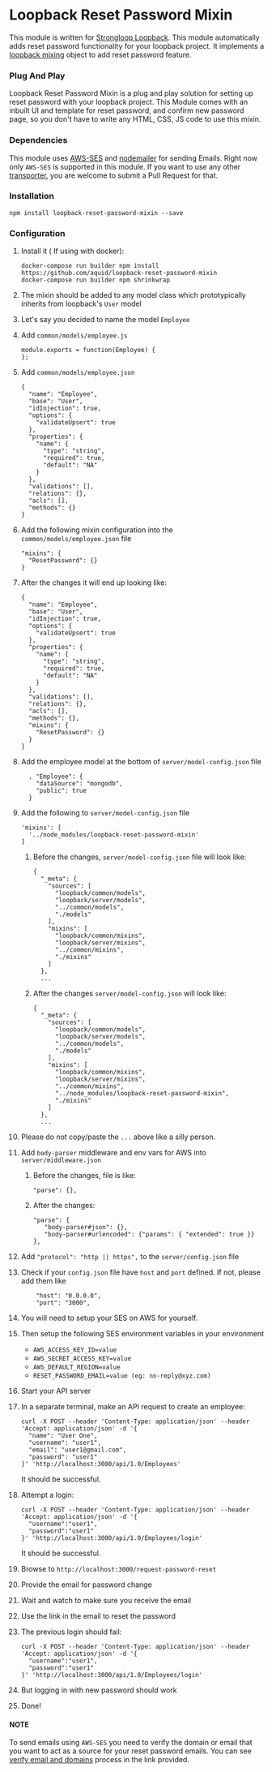 # Loopback Reset Password Mixin
This module is written for [Strongloop Loopback](https://loopback.io/). 
This module automatically adds reset password functionality for your loopback project.
It implements a [loopback mixing](https://loopback.io/doc/en/lb2/Defining-mixins.html) object
to add reset password feature. 


### Plug And Play
Loopback Reset Password Mixin is a plug and play solution for setting up reset password with your loopback project.
This Module comes with an inbuilt UI and template for reset password, and confirm new password page,
so you don't have to write any HTML, CSS, JS code to use this mixin.


### Dependencies
This module uses [AWS-SES](https://aws.amazon.com/ses/) and [nodemailer](https://nodemailer.com/about/) 
for sending Emails. Right now only `AWS-SES` is supported in this module. If you want to use any other 
[transporter](https://nodemailer.com/transports/), you are welcome to submit a Pull Request for that.


### Installation

```
npm install loopback-reset-password-mixin --save
```

### Configuration

1. Install it ( If using with docker): 

    ```
    docker-compose run builder npm install https://github.com/aquid/loopback-reset-password-mixin
    docker-compose run builder npm shrinkwrap
    ````
1. The mixin should be added to any model class which prototypically inherits from loopback's `User` model
1. Let's say you decided to name the model `Employee`
1. Add `common/models/employee.js`

    ```
    module.exports = function(Employee) {
    };
    ```
1. Add `common/models/employee.json`

    ```
    {
      "name": "Employee",
      "base": "User",
      "idInjection": true,
      "options": {
        "validateUpsert": true
      },
      "properties": {
        "name": {
          "type": "string",
          "required": true,
          "default": "NA"
        }
      },
      "validations": [],
      "relations": {},
      "acls": [],
      "methods": {}
    }
    ```
1. Add the following mixin configuration into the `common/models/employee.json` file

    ```
    "mixins": {
      "ResetPassword": {}
    }
    ```
1. After the changes it will end up looking like:

    ```
    {
      "name": "Employee",
      "base": "User",
      "idInjection": true,
      "options": {
        "validateUpsert": true
      },
      "properties": {
        "name": {
          "type": "string",
          "required": true,
          "default": "NA"
        }
      },
      "validations": [],
      "relations": {},
      "acls": [],
      "methods": {},
      "mixins": {
        "ResetPassword": {}
      }
    }
    ```
1. Add the employee model at the bottom of `server/model-config.json` file

    ```
      , "Employee": {
        "dataSource": "mongodb",
        "public": true
      }
    ```
1. Add the following to `server/model-config.json` file

    ```
    'mixins': [
      '../node_modules/loopback-reset-password-mixin'
    ]
    ```
    1. Before the changes, `server/model-config.json` file will look like:
    
        ```
        {
          "_meta": {
            "sources": [
              "loopback/common/models",
              "loopback/server/models",
              "../common/models",
              "./models"
            ],
            "mixins": [
              "loopback/common/mixins",
              "loopback/server/mixins",
              "../common/mixins",
              "./mixins"
            ]
          },
          ...
        ```
    1. After the changes `server/model-config.json` will look like:
    
        ```
        {
          "_meta": {
            "sources": [
              "loopback/common/models",
              "loopback/server/models",
              "../common/models",
              "./models"
            ],
            "mixins": [
              "loopback/common/mixins",
              "loopback/server/mixins",
              "../common/mixins",
              "../node_modules/loopback-reset-password-mixin",
              "./mixins"
            ]
          },
          ...
        ```
1. Please do not copy/paste the `...` above like a silly person.
1. Add `body-parser` middleware and env vars for AWS into `server/middleware.json`
    1. Before the changes, file is like:
    
        ```
        "parse": {},
        ```
    1. After the changes:
    
         ```
         "parse": {
            "body-parser#json": {},
            "body-parser#urlencoded": {"params": { "extended": true }}
         },
         ```
1. Add `"protocol": "http || https",` to the `server/config.json` file
1. Check if your `config.json` file have `host` and `port` defined. If not, please add them like
    
    ```
        "host": "0.0.0.0",
        "port": "3000",
    ```
1. You will need to setup your SES on AWS for yourself.
1. Then setup the following SES environment variables in your environment
    * `AWS_ACCESS_KEY_ID=value`
    * `AWS_SECRET_ACCESS_KEY=value`
    * `AWS_DEFAULT_REGION=value`
    * `RESET_PASSWORD_EMAIL=value (eg: no-reply@xyz.com)`
1. Start your API server
1. In a separate terminal, make an API request to create an employee:

    ```
    curl -X POST --header 'Content-Type: application/json' --header 'Accept: application/json' -d '{
      "name": "User One",
      "username": "user1",
      "email": "user1@gmail.com",
      "password": "user1"
    }' 'http://localhost:3000/api/1.0/Employees'
    ```
    It should be successful.
1. Attempt a login:

    ```
    curl -X POST --header 'Content-Type: application/json' --header 'Accept: application/json' -d '{
      "username":"user1",
      "password":"user1"
    }' 'http://localhost:3000/api/1.0/Employees/login'
    ```
    It should be successful.
1. Browse to `http://localhost:3000/request-password-reset`
1. Provide the email for password change
1. Wait and watch to make sure you receive the email
1. Use the link in the email to reset the password
1. The previous login should fail:

    ```
    curl -X POST --header 'Content-Type: application/json' --header 'Accept: application/json' -d '{
      "username":"user1",
      "password":"user1"
    }' 'http://localhost:3000/api/1.0/Employees/login'
    ```
1. But logging in with new password should work
1. Done!


#### NOTE
To send emails using `AWS-SES` you need to verify the domain or email that you want to act as a
source for your reset password emails. You can see [verify email and domains](http://docs.aws.amazon.com/ses/latest/DeveloperGuide/verify-addresses-and-domains.html) process in the link provided.
